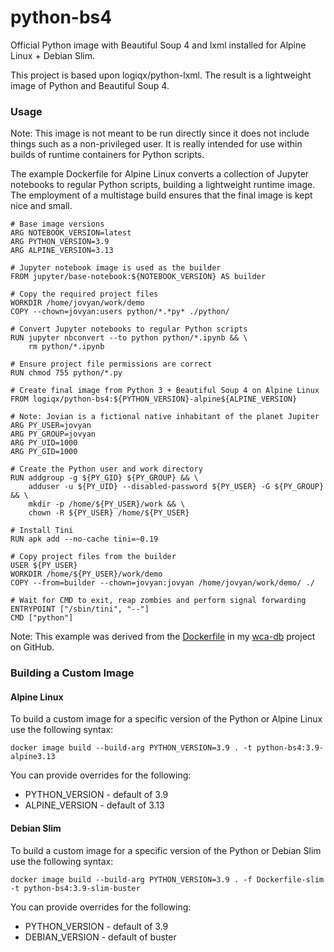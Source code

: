 # python-bs4

Official Python image with Beautiful Soup 4 and lxml installed for Alpine Linux + Debian Slim.

This project is based upon logiqx/python-lxml. The result is a lightweight image of Python and Beautiful Soup 4.

### Usage

Note: This image is not meant to be run directly since it does not include things such as a non-privileged user. It is really intended for use within builds of runtime containers for Python scripts.

The example Dockerfile for Alpine Linux converts a collection of Jupyter notebooks to regular Python scripts, building a lightweight runtime image. The employment of a multistage build ensures that the final image is kept nice and small.

```
# Base image versions
ARG NOTEBOOK_VERSION=latest
ARG PYTHON_VERSION=3.9
ARG ALPINE_VERSION=3.13

# Jupyter notebook image is used as the builder
FROM jupyter/base-notebook:${NOTEBOOK_VERSION} AS builder

# Copy the required project files
WORKDIR /home/jovyan/work/demo
COPY --chown=jovyan:users python/*.*py* ./python/

# Convert Jupyter notebooks to regular Python scripts
RUN jupyter nbconvert --to python python/*.ipynb && \
    rm python/*.ipynb

# Ensure project file permissions are correct
RUN chmod 755 python/*.py

# Create final image from Python 3 + Beautiful Soup 4 on Alpine Linux
FROM logiqx/python-bs4:${PYTHON_VERSION}-alpine${ALPINE_VERSION}

# Note: Jovian is a fictional native inhabitant of the planet Jupiter
ARG PY_USER=jovyan
ARG PY_GROUP=jovyan
ARG PY_UID=1000
ARG PY_GID=1000

# Create the Python user and work directory
RUN addgroup -g ${PY_GID} ${PY_GROUP} && \
    adduser -u ${PY_UID} --disabled-password ${PY_USER} -G ${PY_GROUP} && \
    mkdir -p /home/${PY_USER}/work && \
    chown -R ${PY_USER} /home/${PY_USER}

# Install Tini
RUN apk add --no-cache tini=~0.19

# Copy project files from the builder
USER ${PY_USER}
WORKDIR /home/${PY_USER}/work/demo
COPY --from=builder --chown=jovyan:jovyan /home/jovyan/work/demo/ ./

# Wait for CMD to exit, reap zombies and perform signal forwarding
ENTRYPOINT ["/sbin/tini", "--"]
CMD ["python"]
```

Note: This example was derived from the [Dockerfile](https://github.com/Logiqx/wca-db/blob/master/Dockerfile) in my [wca-db](https://github.com/Logiqx/wca-db) project on GitHub.

### Building a Custom Image

#### Alpine Linux

To build a custom image for a specific version of the Python or Alpine Linux use the following syntax:

```
docker image build --build-arg PYTHON_VERSION=3.9 . -t python-bs4:3.9-alpine3.13
```

You can provide overrides for the following:

- PYTHON_VERSION - default of 3.9
- ALPINE_VERSION - default of 3.13

#### Debian Slim

To build a custom image for a specific version of the Python or Debian Slim use the following syntax:

```
docker image build --build-arg PYTHON_VERSION=3.9 . -f Dockerfile-slim -t python-bs4:3.9-slim-buster
```

You can provide overrides for the following:

- PYTHON_VERSION - default of 3.9
- DEBIAN_VERSION - default of buster
